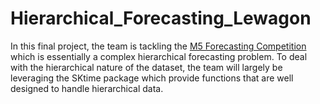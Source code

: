 # Hierarchical_Forecasting_Lewagon
In this final project, the team is tackling the [M5 Forecasting Competition](https://www.kaggle.com/c/m5-forecasting-accuracy) which is essentially a complex hierarchical forecasting problem. To deal with the hierarchical nature of the dataset, the team will largely be leveraging the SKtime package which provide functions that are well designed to handle hierarchical data.
